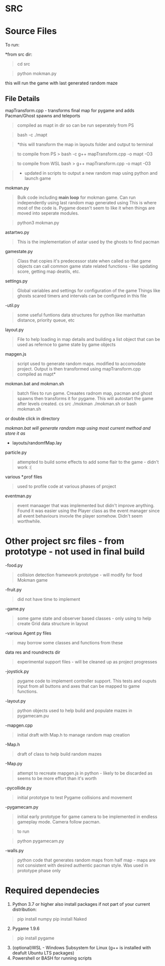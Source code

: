 # SRC


# Source Files


To run:

*from src dir:
>cd src

> python mokman.py

this will run the game with last generated random maze


## File Details 
mapTransform.cpp - transforms final map for pygame and adds Pacman/Ghost spawns and teleports

>compiled as mapt in dir so can be run seperately from PS

>bash -c ./mapt

>*this will transform the map in layouts folder and output to terminal

>to compile from PS > bash -c g++ mapTransform.cpp -o mapt -O3 

>to compile from WSL bash > g++ mapTransform.cpp -o mapt -O3 

>* updated in scripts to output a new random map using python and launch game

mokman.py

>Bulk code including **main loop** for mokman game.  Can run independently using last random map generated using 
> This is where most of the code is.  Pygame doesn't seem to like it when things are moved into seperate modules.

>python3 mokman.py


astartwo.py
>This is the implementation of astar used by the ghosts to find pacman

gamestate.py
>Class that copies it's predecessor state when called so that game objects can call common
>game state related functions - like updating score, getting map deatils, etc.

settings.py
>Global variables and settings for configuration of the game
>Things like ghosts scared timers and intervals can be configured in this file

-util.py
>some useful funtions data structures for python like manhattan distance, priority queue, etc

layout.py
>File to help loading in map details and building a list object that can be used as refernce to game state by game objects

mapgen.js 
>script used to generate random maps. modified to accomodate project.  Output is then transformed using mapTransform.cpp compiled as mapt*

mokman.bat and mokman.sh

>batch files to run game. Creaates radnom map, pacman and ghost spawns then transforms it for pygame. This will autostart the game after levels created. 
>cs src
>./mokman
>./mokman.sh or
>bash mokman.sh

or double click in directory

*mokman.bat will generate random map using most current method and store it as* 

-    layouts/randomfMap.lay

particle.py
>attempted to build some effects to add some flair to the game - didn't work :(

various *.prof files
>used to profile code at various phases of project

eventman.py
>event manaager that was implemented but didn't improve anything.  Found it was easier using the Player class as the event manager since all event behaviours invovle the player somehow. Didn't seem worthwhile.



# Other project src files - from prototype - not used in final build

-food.py

>collision detection framework prototype  - will modify for food Mokman game

-fruit.py 
>did not have time to implement

-game.py

>some game state and observer based classes - only using to help create Grid data structure in layout

-various Agent py files
>may borrow some classes and functions from these


data res and roundrects dir
>experimental support files - will be cleaned up as project progresses

-joystick.py
>pygame code to implement controller support. This tests and ouputs input from all buttons and axes that can be mapped to game functions.

-layout.py
>python objects used to help build and populate mazes in pygamecam.pu

-mapgen.cpp

>initial draft with Map.h to manage random map creation

-Map.h 
>draft of class to help build random mazes

-Map.py  
>attempt to recreate mapgen.js in python - likely to be discarded as seems to be more effort than it's worth

-pycollide.py

>initial prototype to test Pygame collisions and movement

-pygamecam.py

>initial early prototype for game camera to be implemented in endless gameplay mode.  Camera follow pacman.

>to run

>python pygamecam.py

-walls.py
>python code that generates random maps from half map - maps are not consistent with desired authentic pacman style.  Was used in prototype phase only


# Required dependecies
1. Python 3.7 or higher
also install packages if not part of your current distribution:
>pip install numpy
>pip install Naked

2. Pygame 1.9.6
>pip install pygame

3. (optional)WSL - Windows Subsystem for Linux (g++ is installed with deafult Ubuntu LTS packages)
4. Powershell or BASH for running scripts